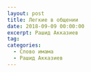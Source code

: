 ```yaml
---
layout: post
title: Легкие в общении
date: 2018-09-09 00:00:00
excerpt: Рашид Акказиев
tag:
categories:
  - Слово имама
  - Рашид Акказиев
---
```



